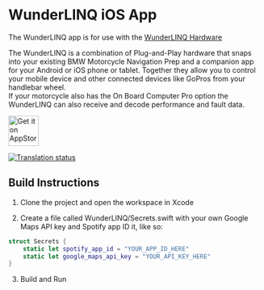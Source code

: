 # WunderLINQ iOS App

The WunderLINQ app is for use with the [WunderLINQ Hardware](https://www.wunderlinq.com)

The WunderLINQ is a combination of Plug-and-Play hardware that snaps into your existing BMW Motorcycle 
Navigation Prep and a companion app for your Android or iOS phone or tablet.  Together they allow you 
to control your mobile device and other connected devices like GoPros from your handlebar wheel.  
If your motorcycle also has the On Board Computer Pro option the WunderLINQ can also receive and 
decode performance and fault data.

<a href="https://itunes.apple.com/us/app/wunderlinq/id1410462734?ls=1&mt=8" target="_blank">
<img src="https://blackboxembedded.github.io/WunderLINQ-Documentation/en/images-localized/badge_store_appstore.png" alt="Get it on AppStore" height="60"/></a>

<p>
<a href="https://weblate.blackboxembedded.com/engage/wunderlinq/">
<img src="https://weblate.blackboxembedded.com/widgets/wunderlinq/-/wunderlinq-ios/svg-badge.svg" alt="Translation status" />
</a>
</p>

## Build Instructions
1. Clone the project and open the workspace in Xcode

2. Create a file called WunderLINQ/Secrets.swift with your own Google Maps API key and Spotify app ID it, like so:
```swift
struct Secrets {
    static let spotify_app_id = "YOUR_APP_ID_HERE"
    static let google_maps_api_key = "YOUR_API_KEY_HERE"
}
```
3. Build and Run
